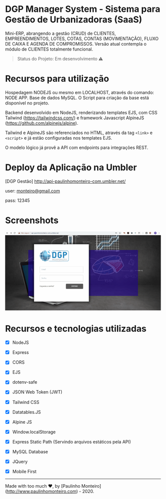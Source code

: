
# DGP Manager System - Sistema para Gestão de Urbanizadoras (SaaS) 

Mini-ERP, abrangendo a gestão (CRUD) de CLIENTES, EMPREENDIMENTOS, LOTES, COTAS, CONTAS (MOVIMENTAÇÃO), FLUXO DE CAIXA E AGENDA DE COMPROMISSOS. Versão atual contempla o módulo de CLIENTES totalmente funcional.

> Status do Projeto: Em desenvolvimento :warning:

# Recursos para utilização

Hospedagem NODEJS ou mesmo em LOCALHOST, através do comando: NODE APP. Base de dados MySQL. O Script para criação da base está disponível no projeto.

Backend desenvolvido em NodeJS, renderizando templates EJS, com CSS Tailwind (https://tailwindcss.com/) e framework Javascript AlpineJS (https://github.com/alpinejs/alpine).

Tailwind e AlpineJS são  referenciados no HTML, através da tag ```<link>``` e ```<script>``` e já estão configuradas nos templates EJS.
  
O modelo lógico já provê a API com endpoints para integrações REST.
  
# Deploy da Aplicação na Umbler

[DGP Gestão] http://api-paulinhomonteiro-com.umbler.net/

user: monteiro@gmail.com

pass: 12345

# Screenshots

![Screenshot](telagrande.gif)

# Recursos e tecnologias utilizadas

- [x] NodeJS

- [x] Express

- [x] CORS

- [x] EJS

- [x] dotenv-safe

- [x] JSON Web Token (JWT)

- [x] Tailwind CSS

- [x] Datatables.JS

- [x] Alpine JS

- [x] Window.localStorage

- [x] Express Static Path (Servindo arquivos estáticos pela API)

- [x] MySQL Database

- [x] JQuery

- [x] Mobile First

<hr />

Made with too much ♥, by [Paulinho Monteiro] (http://www.paulinhomonteiro.com) - 2020.

